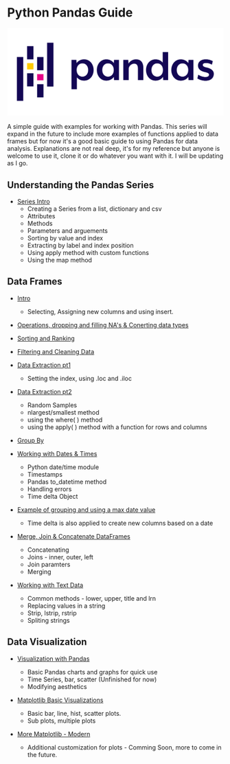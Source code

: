 # Python Pandas Guide
![Pandas Image](Pandas_logo.svg.png)

A simple guide with examples for working with Pandas. This series will expand in the future to include more examples of functions applied to data frames but for now it's a good basic guide to using Pandas for data analysis. Explanations are not real deep, it's for my reference but anyone is welcome to use it, clone it or do whatever you want with it. I will be updating as I go.

## Understanding the Pandas Series
- [Series Intro](https://github.com/jkenney0501/Python_Pandas_Guide/blob/main/Notebooks/Series.ipynb)
  - Creating a Series from a list, dictionary and csv
  - Attributes
  - Methods
  - Parameters and arguements
  - Sorting by value and index
  - Extracting by label and index position
  - Using apply method with custom functions
  - Using the map method

## Data Frames
- [Intro](https://github.com/jkenney0501/Python_Pandas_Guide/blob/main/Notebooks/Data_Frames_1_A_intro_select_insert.ipynb)
  - Selecting, Assigning new columns and using insert.

- [Operations, dropping and filling NA's & Conerting data types](https://github.com/jkenney0501/Python_Pandas_Guide/blob/main/Notebooks/Data_Frames_1_B_ops_counts_na_astype.ipynb)

- [Sorting and Ranking](https://github.com/jkenney0501/Python_Pandas_Guide/blob/main/Notebooks/Data_Frames_1_C_Sorting_Ranking.ipynb)

- [Filtering and Cleaning Data](https://github.com/jkenney0501/Python_Pandas_Guide/blob/main/Notebooks/Data_Frames_2_Filtering_Data.ipynb)

- [Data Extraction pt1](https://github.com/jkenney0501/Python_Pandas_Guide/blob/main/Notebooks/Data_Frames_3_Data_Extraction.ipynb)
  - Setting the index, using .loc and .iloc

- [Data Extraction pt2](https://github.com/jkenney0501/Python_Pandas_Guide/blob/main/Notebooks/Data_Frames_3_Data_Extraction_Samples_Where_Apply_funcs.ipynb)
  - Random Samples
  - nlargest/smallest method
  - using the where( ) method
  - using the apply( ) method with a function for rows and columns

- [Group By](https://github.com/jkenney0501/Python_Pandas_Guide/blob/main/Notebooks/Data_Frames_6_Group_By.ipynb)

- [Working with Dates & Times](https://github.com/jkenney0501/Python_Pandas_Guide/blob/main/Notebooks/Data_Frames_8_Dates_Times.ipynb)
  - Python date/time module
  - Timestamps
  - Pandas to_datetime method
  - Handling errors
  - Time delta Object

- [Example of grouping and using a max date value](https://github.com/jkenney0501/Python_Pandas_Guide/blob/main/Notebooks/DataFrames-Sorting%20loans%20in%20a%20group%20and%20taking%20the%20most%20recent%20date.ipynb)
  - Time delta is also applied to create new columns based on a date

- [Merge, Join & Concatenate DataFrames](http://localhost:8888/notebooks/OneDrive/%C3%81rea%20de%20Trabalho/Python-%20A_Pandas_Guide/Notebooks/Merge%2C%20Join%20%26%20Concatenate%20DataFrames.ipynb)
  - Concatenating
  - Joins - inner, outer, left
  - Join paramters
  - Merging
 

- [Working with Text Data](https://github.com/jkenney0501/Python_Pandas_Guide/blob/main/Notebooks/Data_Frames_Working_with_Text_Data.ipynb)
  - Common methods - lower, upper, title and lrn
  - Replacing values in a string
  - Strip, lstrip, rstrip
  - Spliting strings


## Data Visualization 
- [Visualization with Pandas](https://github.com/jkenney0501/Python_Pandas_Guide/blob/main/Notebooks/Visualization%20in%20Pandas.ipynb)
  - Basic Pandas charts and graphs for quick use
  - Time Series, bar, scatter (Unfinished for now)
  - Modifying aesthetics

- [Matplotlib Basic Visualizations](https://github.com/jkenney0501/Python_Pandas_Guide/blob/main/Notebooks/Visualization-Line-Freq-Hist-Box-Pie-scatter.ipynb)
  - Basic bar, line, hist, scatter plots.
  - Sub plots, multiple plots

- [More Matplotlib - Modern](https://github.com/jkenney0501/Python_Pandas_Guide/blob/main/Notebooks/Matplotlib%20Guide.ipynb)
  - Additional customization for plots - Comming Soon, more to come in the future.
